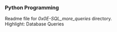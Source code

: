 ### Python Programming
Readme file for *0x0E-SQL_more_queries* directory.  
Highlight: Database Queries
